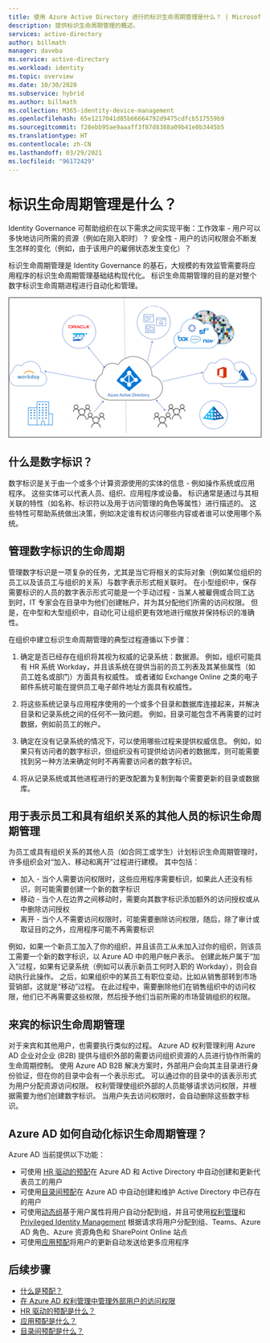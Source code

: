 ```yaml
---
title: 使用 Azure Active Directory 进行的标识生命周期管理是什么？ | Microsoft Docs
description: 提供标识生命周期管理的概述。
services: active-directory
author: billmath
manager: daveba
ms.service: active-directory
ms.workload: identity
ms.topic: overview
ms.date: 10/30/2020
ms.subservice: hybrid
ms.author: billmath
ms.collection: M365-identity-device-management
ms.openlocfilehash: 65e1217041d85b66664792d9475cdfcb517559b9
ms.sourcegitcommit: f28ebb95ae9aaaff3f87d8388a09b41e0b3445b5
ms.translationtype: HT
ms.contentlocale: zh-CN
ms.lasthandoff: 03/29/2021
ms.locfileid: "96172429"
---
```

# <a name="what-is-identity-lifecycle-management"></a>标识生命周期管理是什么？

Identity Governance 可帮助组织在以下需求之间实现平衡：工作效率 - 用户可以多快地访问所需的资源（例如在刚入职时）？ 安全性 - 用户的访问权限会不断发生怎样的变化（例如，由于该用户的雇佣状态发生变化）？

标识生命周期管理是 Identity Governance 的基石，大规模的有效监管需要将应用程序的标识生命周期管理基础结构现代化。 标识生命周期管理的目的是对整个数字标识生命周期进程进行自动化和管理。 

![云预配](media/what-is-provisioning/cloud-1.png)

## <a name="what-is-a-digital-identity"></a>什么是数字标识？

数字标识是关于由一个或多个计算资源使用的实体的信息 - 例如操作系统或应用程序。 这些实体可以代表人员、组织、应用程序或设备。  标识通常是通过与其相关联的特性（如名称、标识符以及用于访问管理的角色等属性）进行描述的。  这些特性可帮助系统做出决策，例如决定谁有权访问哪些内容或者谁可以使用哪个系统。  

## <a name="managing-the-lifecycle-of-digital-identities"></a>管理数字标识的生命周期

管理数字标识是一项复杂的任务，尤其是当它将相关的实际对象（例如某位组织的员工以及该员工与组织的关系）与数字表示形式相关联时。    在小型组织中，保存需要标识的人员的数字表示形式可能是一个手动过程 - 当某人被雇佣或合同工达到时，IT 专家会在目录中为他们创建帐户，并为其分配他们所需的访问权限。  但是，在中型和大型组织中，自动化可让组织更有效地进行缩放并保持标识的准确性。

在组织中建立标识生命周期管理的典型过程遵循以下步骤：

1. 确定是否已经存在组织将其视为权威的记录系统：数据源。  例如，组织可能具有 HR 系统 Workday，并且该系统在提供当前的员工列表及其某些属性（如员工姓名或部门）方面具有权威性。  或者诸如 Exchange Online 之类的电子邮件系统可能在提供员工电子邮件地址方面具有权威性。

2. 将这些系统记录与应用程序使用的一个或多个目录和数据库连接起来，并解决目录和记录系统之间的任何不一致问题。 例如，目录可能包含不再需要的过时数据，例如前员工的帐户。 

3. 确定在没有记录系统的情况下，可以使用哪些过程来提供权威信息。  例如，如果只有访问者的数字标识，但组织没有可提供给访问者的数据库，则可能需要找到另一种方法来确定何时不再需要访问者的数字标识。

4. 将从记录系统或其他进程进行的更改配置为复制到每个需要更新的目录或数据库。

## <a name="identity-lifecycle-management-for-representing-employees-and-other-individuals-with-an-organizational-relationship"></a>用于表示员工和具有组织关系的其他人员的标识生命周期管理

为员工或具有组织关系的其他人员（如合同工或学生）计划标识生命周期管理时，许多组织会对“加入、移动和离开”过程进行建模。  其中包括：
    
   - 加入 - 当个人需要访问权限时，这些应用程序需要标识，如果此人还没有标识，则可能需要创建一个新的数字标识
   - 移动 - 当个人在边界之间移动时，需要向其数字标识添加额外的访问授权或从中删除访问授权
   - 离开 - 当个人不需要访问权限时，可能需要删除访问权限，随后，除了审计或取证目的之外，应用程序可能不再需要标识

例如，如果一个新员工加入了你的组织，并且该员工从未加入过你的组织，则该员工需要一个新的数字标识，以 Azure AD 中的用户帐户表示。  创建此帐户属于“加入”过程，如果有记录系统（例如可以表示新员工何时入职的 Workday），则会自动执行此操作。  之后，如果组织中的某员工有职位变动，比如从销售部转到市场营销部，这就是“移动”过程。  在此过程中，需要删除他们在销售组织中的访问权限，他们已不再需要这些权限，然后授予他们当前所需的市场营销组织的权限。

## <a name="identity-lifecycle-management-for-guests"></a>来宾的标识生命周期管理

对于来宾和其他用户，也需要执行类似的过程。  Azure AD 权利管理利用 Azure AD 企业对企业 (B2B) 提供与组织外部的需要访问组织资源的人员进行协作所需的生命周期控制。 使用 Azure AD B2B 解决方案时，外部用户会向其主目录进行身份验证，但在你的目录中会有一个表示形式。 可以通过你的目录中的该表示形式为用户分配资源访问权限。  权利管理使组织外部的人员能够请求访问权限，并根据需要为他们创建数字标识。 当用户失去访问权限时，会自动删除这些数字标识。  

## <a name="how-does-azure-ad-automate-identity-lifecycle-management"></a>Azure AD 如何自动化标识生命周期管理？

Azure AD 当前提供以下功能：

* 可使用 [HR 驱动的预配](what-is-hr-driven-provisioning.md)在 Azure AD 和 Active Directory 中自动创建和更新代表员工的用户
* 可使用[目录间预配](what-is-inter-directory-provisioning.md)在 Azure AD 中自动创建和维护 Active Directory 中已存在的用户
* 可使用[动态组](../external-identities/use-dynamic-groups.md#what-are-dynamic-groups)基于用户属性将用户自动分配到组，并且可使用[权利管理](entitlement-management-scenarios.md)和 [Privileged Identity Management](../privileged-identity-management/pim-configure.md) 根据请求将用户分配到组、Teams、Azure AD 角色、Azure 资源角色和 SharePoint Online 站点
* 可使用[应用预配](what-is-app-provisioning.md)将用户的更新自动发送给更多应用程序

## <a name="next-steps"></a>后续步骤 

- [什么是预配？](what-is-provisioning.md)
- [在 Azure AD 权利管理中管理外部用户的访问权限](./entitlement-management-external-users.md)
- [HR 驱动的预配是什么？](what-is-hr-driven-provisioning.md)
- [应用预配是什么？](what-is-app-provisioning.md)
- [目录间预配是什么？](what-is-inter-directory-provisioning.md)
